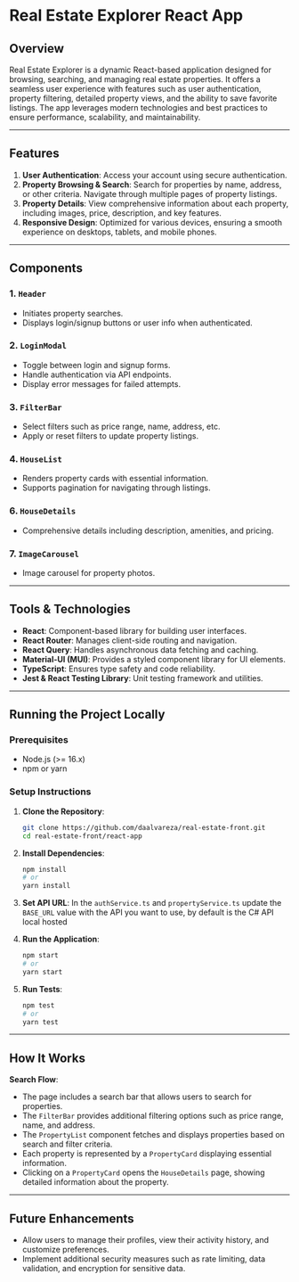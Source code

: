 # Real Estate Explorer React App

## Overview

Real Estate Explorer is a dynamic React-based application designed for browsing, searching, and managing real estate properties. It offers a seamless user experience with features such as user authentication, property filtering, detailed property views, and the ability to save favorite listings. The app leverages modern technologies and best practices to ensure performance, scalability, and maintainability.

---

## Features

1. **User Authentication**: Access your account using secure authentication.
2. **Property Browsing & Search**: Search for properties by name, address, or other criteria. Navigate through multiple pages of property listings.
3. **Property Details**: View comprehensive information about each property, including images, price, description, and key features.
4. **Responsive Design**: Optimized for various devices, ensuring a smooth experience on desktops, tablets, and mobile phones.

---

## Components

### 1. `Header`
  - Initiates property searches.
  - Displays login/signup buttons or user info when authenticated.

### 2. `LoginModal`
  - Toggle between login and signup forms.
  - Handle authentication via API endpoints.
  - Display error messages for failed attempts.

### 3. `FilterBar`
  - Select filters such as price range, name, address, etc.
  - Apply or reset filters to update property listings.

### 4. `HouseList`
  - Renders property cards with essential information.
  - Supports pagination for navigating through listings.

### 6. `HouseDetails`
  - Comprehensive details including description, amenities, and pricing.

### 7. `ImageCarousel`
  - Image carousel for property photos.

---

## Tools & Technologies

- **React**: Component-based library for building user interfaces.
- **React Router**: Manages client-side routing and navigation.
- **React Query**: Handles asynchronous data fetching and caching.
- **Material-UI (MUI)**: Provides a styled component library for UI elements.
- **TypeScript**: Ensures type safety and code reliability.
- **Jest & React Testing Library**: Unit testing framework and utilities.

---

## Running the Project Locally

### Prerequisites

- Node.js (>= 16.x)
- npm or yarn

### Setup Instructions

1. **Clone the Repository**:
    ```bash
    git clone https://github.com/daalvareza/real-estate-front.git
    cd real-estate-front/react-app
    ```

2. **Install Dependencies**:
    ```bash
    npm install
    # or
    yarn install
    ```

3. **Set API URL**:
    In the `authService.ts` and `propertyService.ts` update the `BASE_URL` value with the API you want to use, by default is the C# API local hosted

4. **Run the Application**:
    ```bash
    npm start
    # or
    yarn start
    ```

5. **Run Tests**:
    ```bash
    npm test
    # or
    yarn test
    ```

---

## How It Works

**Search Flow**:
   - The page includes a search bar that allows users to search for properties.
   - The `FilterBar` provides additional filtering options such as price range, name, and address.
   - The `PropertyList` component fetches and displays properties based on search and filter criteria.
   - Each property is represented by a `PropertyCard` displaying essential information.
   - Clicking on a `PropertyCard` opens the `HouseDetails` page, showing detailed information about the property.

---

## Future Enhancements

- Allow users to manage their profiles, view their activity history, and customize preferences.
- Implement additional security measures such as rate limiting, data validation, and encryption for sensitive data.
